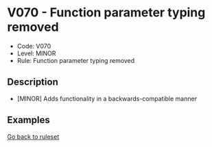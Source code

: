 # V070 - Function parameter typing removed

* Code: V070
* Level: MINOR
* Rule: Function parameter typing removed

## Description

* [MINOR] Adds functionality in a backwards-compatible manner

## Examples

[Go back to ruleset](../README.md)